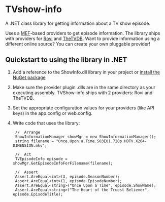 TVshow-info
===========

A .NET class library for getting information about a TV show episode.  

Uses a [MEF](http://msdn.microsoft.com/en-us/library/dd460648.aspx)-based providers to get episode information.  The library ships with providers for [Rovi](http://developer.rovicorp.com/) and [TheTVDB](http://thetvdb.com/wiki/index.php?title=Programmers_API).  Want to provide information using a different online source?  You can create your own pluggable provider!

Quickstart to using the library in .NET
-----------------

1. Add a reference to the ShowInfo.dll library in your project or [install the NuGet package](https://www.nuget.org/packages/TV-show-info/)
2. Make sure the provider plugin .dlls are in the same directory as your executing assembly.  TVShow-info ships with 2 providers: Rovi and TheTVDB.
3. Set the appropriate configuration values for your providers (like API keys) in the app.config or web.config.
4. Write code that uses the library:

	    //  Arrange
	    ShowInformationManager showMgr = new ShowInformationManager();
	    string filename = "Once.Upon.a.Time.S03E01.720p.HDTV.X264-DIMENSION.mkv";
	    
	    //  Act
	    TVEpisodeInfo episode = showMgr.GetEpisodeInfoForFilename(filename);
	    
	    //  Assert
	    Assert.AreEqual<int>(3, episode.SeasonNumber);
	    Assert.AreEqual<int>(1, episode.EpisodeNumber);
	    Assert.AreEqual<string>("Once Upon a Time", episode.ShowName);
	    Assert.AreEqual<string>("The Heart of the Truest Believer", episode.EpisodeTitle);
